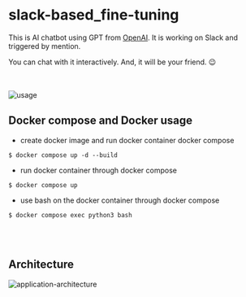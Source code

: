 # slack-based_fine-tuning
This is AI chatbot using GPT from [OpenAI](https://openai.com/). It is working on Slack and triggered by mention.

You can chat with it interactively. And, it will be your friend. 😉

<br><br>
![usage](https://github.com/SoichiroSugimoto/slack-based_fine-tuning/blob/demo/demo.gif)


## Docker compose and Docker usage
- create docker image and run docker container docker compose

`$ docker compose up -d --build`


- run docker container through docker compose

`$ docker compose up`


- use bash on the docker container through docker compose

`$ docker compose exec python3 bash`



<br><br>
## Architecture

![application-architecture](https://github.com/SoichiroSugimoto/slack-based_fine-tuning/blob/demo/architecture.png)
